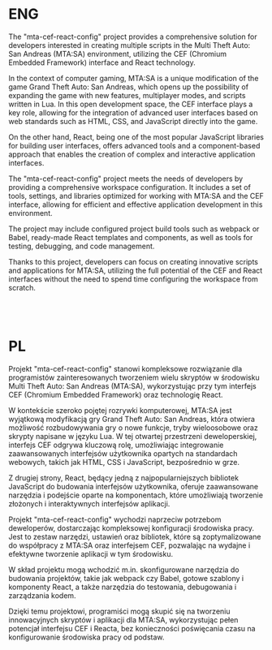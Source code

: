 <h1>ENG</h1>
The "mta-cef-react-config" project provides a comprehensive solution for developers interested in creating multiple scripts in the Multi Theft Auto: San Andreas (MTA:SA) environment, utilizing the CEF (Chromium Embedded Framework) interface and React technology.

In the context of computer gaming, MTA:SA is a unique modification of the game Grand Theft Auto: San Andreas, which opens up the possibility of expanding the game with new features, multiplayer modes, and scripts written in Lua. In this open development space, the CEF interface plays a key role, allowing for the integration of advanced user interfaces based on web standards such as HTML, CSS, and JavaScript directly into the game.

On the other hand, React, being one of the most popular JavaScript libraries for building user interfaces, offers advanced tools and a component-based approach that enables the creation of complex and interactive application interfaces.

The "mta-cef-react-config" project meets the needs of developers by providing a comprehensive workspace configuration. It includes a set of tools, settings, and libraries optimized for working with MTA:SA and the CEF interface, allowing for efficient and effective application development in this environment.

The project may include configured project build tools such as webpack or Babel, ready-made React templates and components, as well as tools for testing, debugging, and code management.

Thanks to this project, developers can focus on creating innovative scripts and applications for MTA:SA, utilizing the full potential of the CEF and React interfaces without the need to spend time configuring the workspace from scratch.
</br>
</br>
</br>
</br>
<h1>PL</h1>
Projekt "mta-cef-react-config" stanowi kompleksowe rozwiązanie dla programistów zainteresowanych tworzeniem wielu skryptów w środowisku Multi Theft Auto: San Andreas (MTA:SA), wykorzystując przy tym interfejs CEF (Chromium Embedded Framework) oraz technologię React.

W kontekście szeroko pojętej rozrywki komputerowej, MTA:SA jest wyjątkową modyfikacją gry Grand Theft Auto: San Andreas, która otwiera możliwość rozbudowywania gry o nowe funkcje, tryby wieloosobowe oraz skrypty napisane w języku Lua. W tej otwartej przestrzeni deweloperskiej, interfejs CEF odgrywa kluczową rolę, umożliwiając integrowanie zaawansowanych interfejsów użytkownika opartych na standardach webowych, takich jak HTML, CSS i JavaScript, bezpośrednio w grze.

Z drugiej strony, React, będący jedną z najpopularniejszych bibliotek JavaScript do budowania interfejsów użytkownika, oferuje zaawansowane narzędzia i podejście oparte na komponentach, które umożliwiają tworzenie złożonych i interaktywnych interfejsów aplikacji.

Projekt "mta-cef-react-config" wychodzi naprzeciw potrzebom deweloperów, dostarczając kompleksowej konfiguracji środowiska pracy. Jest to zestaw narzędzi, ustawień oraz bibliotek, które są zoptymalizowane do współpracy z MTA:SA oraz interfejsem CEF, pozwalając na wydajne i efektywne tworzenie aplikacji w tym środowisku.

W skład projektu mogą wchodzić m.in. skonfigurowane narzędzia do budowania projektów, takie jak webpack czy Babel, gotowe szablony i komponenty React, a także narzędzia do testowania, debugowania i zarządzania kodem.

Dzięki temu projektowi, programiści mogą skupić się na tworzeniu innowacyjnych skryptów i aplikacji dla MTA:SA, wykorzystując pełen potencjał interfejsu CEF i Reacta, bez konieczności poświęcania czasu na konfigurowanie środowiska pracy od podstaw.
